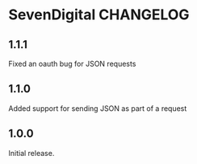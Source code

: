 # SevenDigital CHANGELOG

## 1.1.1

Fixed an oauth bug for JSON requests

## 1.1.0

Added support for sending JSON as part of a request

## 1.0.0

Initial release.

